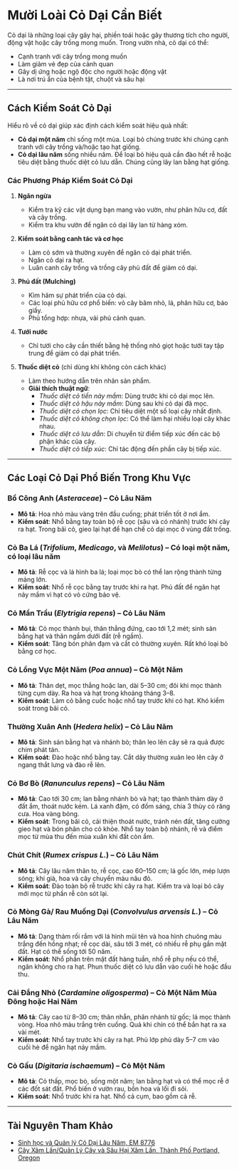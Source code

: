 # Mười Loài Cỏ Dại Cần Biết

Cỏ dại là những loại cây gây hại, phiền toái hoặc gây thương tích cho người, động vật hoặc cây trồng mong muốn. Trong vườn nhà, cỏ dại có thể:
- Cạnh tranh với cây trồng mong muốn
- Làm giảm vẻ đẹp của cảnh quan
- Gây dị ứng hoặc ngộ độc cho người hoặc động vật
- Là nơi trú ẩn của bệnh tật, chuột và sâu hại

---

## Cách Kiểm Soát Cỏ Dại

Hiểu rõ về cỏ dại giúp xác định cách kiểm soát hiệu quả nhất:
- **Cỏ dại một năm** chỉ sống một mùa. Loại bỏ chúng trước khi chúng cạnh tranh với cây trồng và/hoặc tạo hạt giống.
- **Cỏ dại lâu năm** sống nhiều năm. Để loại bỏ hiệu quả cần đào hết rễ hoặc tiêu diệt bằng thuốc diệt cỏ lưu dẫn. Chúng cũng lây lan bằng hạt giống.

### Các Phương Pháp Kiểm Soát Cỏ Dại

1. **Ngăn ngừa**
   - Kiểm tra kỹ các vật dụng bạn mang vào vườn, như phân hữu cơ, đất và cây trồng.
   - Kiểm tra khu vườn để ngăn cỏ dại lây lan từ hàng xóm.

2. **Kiểm soát bằng canh tác và cơ học**
   - Làm cỏ sớm và thường xuyên để ngăn cỏ dại phát triển.
   - Ngăn cỏ dại ra hạt.
   - Luân canh cây trồng và trồng cây phủ đất để giảm cỏ dại.

3. **Phủ đất (Mulching)**
   - Kìm hãm sự phát triển của cỏ dại.
   - Các loại phủ hữu cơ phổ biến: vỏ cây băm nhỏ, lá, phân hữu cơ, báo giấy.
   - Phủ tổng hợp: nhựa, vải phủ cảnh quan.

4. **Tưới nước**
   - Chỉ tưới cho cây cần thiết bằng hệ thống nhỏ giọt hoặc tưới tay tập trung để giảm cỏ dại phát triển.

5. **Thuốc diệt cỏ** (chỉ dùng khi không còn cách khác)
   - Làm theo hướng dẫn trên nhãn sản phẩm.
   - **Giải thích thuật ngữ**:
     - *Thuốc diệt cỏ tiền nảy mầm*: Dùng trước khi cỏ dại mọc lên.
     - *Thuốc diệt cỏ hậu nảy mầm*: Dùng sau khi cỏ dại đã mọc.
     - *Thuốc diệt cỏ chọn lọc*: Chỉ tiêu diệt một số loại cây nhất định.
     - *Thuốc diệt cỏ không chọn lọc*: Có thể làm hại nhiều loại cây khác nhau.
     - *Thuốc diệt cỏ lưu dẫn*: Di chuyển từ điểm tiếp xúc đến các bộ phận khác của cây.
     - *Thuốc diệt cỏ tiếp xúc*: Chỉ tác động đến phần cây bị tiếp xúc.

---

## Các Loại Cỏ Dại Phổ Biến Trong Khu Vực

### Bồ Công Anh (*Asteraceae*) – Cỏ Lâu Năm
- **Mô tả**: Hoa nhỏ màu vàng trên đầu cuống; phát triển tốt ở nơi ẩm.
- **Kiểm soát**: Nhổ bằng tay toàn bộ rễ cọc (sâu và có nhánh) trước khi cây ra hạt. Trong bãi cỏ, gieo lại hạt để hạn chế cỏ dại mọc ở vùng đất trống.

### Cỏ Ba Lá (*Trifolium*, *Medicago*, và *Melilotus*) – Có loại một năm, có loại lâu năm
- **Mô tả**: Rễ cọc và lá hình ba lá; loại mọc bò có thể lan rộng thành từng mảng lớn.
- **Kiểm soát**: Nhổ rễ cọc bằng tay trước khi ra hạt. Phủ đất để ngăn hạt nảy mầm vì hạt có vỏ cứng bảo vệ.

### Cỏ Mần Trầu (*Elytrigia repens*) – Cỏ Lâu Năm
- **Mô tả**: Cỏ mọc thành bụi, thân thẳng đứng, cao tới 1,2 mét; sinh sản bằng hạt và thân ngầm dưới đất (rễ ngầm).
- **Kiểm soát**: Tăng bón phân đạm và cắt cỏ thường xuyên. Rất khó loại bỏ bằng cơ học.

### Cỏ Lồng Vực Một Năm (*Poa annua*) – Cỏ Một Năm
- **Mô tả**: Thân dẹt, mọc thẳng hoặc lan, dài 5–30 cm; đôi khi mọc thành từng cụm dày. Ra hoa và hạt trong khoảng tháng 3–8.
- **Kiểm soát**: Làm cỏ bằng cuốc hoặc nhổ tay trước khi có hạt. Khó kiểm soát trong bãi cỏ.

### Thường Xuân Anh (*Hedera helix*) – Cỏ Lâu Năm
- **Mô tả**: Sinh sản bằng hạt và nhánh bò; thân leo lên cây sẽ ra quả được chim phát tán.
- **Kiểm soát**: Đào hoặc nhổ bằng tay. Cắt dây thường xuân leo lên cây ở ngang thắt lưng và đào rễ lên.

### Cỏ Bơ Bò (*Ranunculus repens*) – Cỏ Lâu Năm
- **Mô tả**: Cao tới 30 cm; lan bằng nhánh bò và hạt; tạo thành thảm dày ở đất ẩm, thoát nước kém. Lá xanh đậm, có đốm sáng, chia 3 thùy có răng cưa. Hoa vàng bóng.
- **Kiểm soát**: Trong bãi cỏ, cải thiện thoát nước, tránh nén đất, tăng cường gieo hạt và bón phân cho cỏ khỏe. Nhổ tay toàn bộ nhánh, rễ và điểm mọc từ mùa thu đến mùa xuân khi đất còn ẩm.

### Chút Chít (*Rumex crispus L.*) – Cỏ Lâu Năm
- **Mô tả**: Cây lâu năm thân to, rễ cọc, cao 60–150 cm; lá gốc lớn, mép lượn sóng; khi già, hoa và cây chuyển màu nâu đỏ.
- **Kiểm soát**: Đào toàn bộ rễ trước khi cây ra hạt. Kiểm tra và loại bỏ cây mới mọc từ phần rễ còn sót lại.

### Cỏ Mòng Gà/ Rau Muống Dại (*Convolvulus arvensis L.*) – Cỏ Lâu Năm
- **Mô tả**: Dạng thảm rối rắm với lá hình mũi tên và hoa hình chuông màu trắng đến hồng nhạt; rễ cọc dài, sâu tới 3 mét, có nhiều rễ phụ gần mặt đất. Hạt có thể sống tới 50 năm.
- **Kiểm soát**: Nhổ phần trên mặt đất hàng tuần, nhổ rễ phụ nếu có thể, ngăn không cho ra hạt. Phun thuốc diệt cỏ lưu dẫn vào cuối hè hoặc đầu thu.

### Cải Đắng Nhỏ (*Cardamine oligosperma*) – Cỏ Một Năm Mùa Đông hoặc Hai Năm
- **Mô tả**: Cây cao từ 8–30 cm; thân nhẵn, phân nhánh từ gốc; lá mọc thành vòng. Hoa nhỏ màu trắng trên cuống. Quả khi chín có thể bắn hạt ra xa vài mét.
- **Kiểm soát**: Nhổ tay trước khi cây ra hạt. Phủ lớp phủ dày 5–7 cm vào cuối hè để ngăn hạt nảy mầm.

### Cỏ Gấu (*Digitaria ischaemum*) – Cỏ Một Năm
- **Mô tả**: Cỏ thấp, mọc bò, sống một năm; lan bằng hạt và có thể mọc rễ ở các đốt sát đất. Phổ biến ở vườn rau, bồn hoa và lối đi sỏi.
- **Kiểm soát**: Nhổ trước khi ra hạt. Nhổ cả cụm, bao gồm cả rễ.

---

## Tài Nguyên Tham Khảo

- [Sinh học và Quản lý Cỏ Dại Lâu Năm, EM 8776](https://catalog.extension.oregonstate.edu)
- [Cây Xâm Lấn/Quản Lý Cây và Sâu Hại Xâm Lấn, Thành Phố Portland, Oregon](https://www.portlandoregon.gov)
